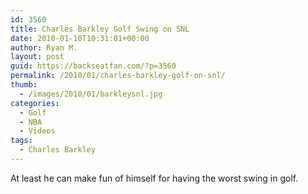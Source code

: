 ```yaml
---
id: 3560
title: Charles Barkley Golf Swing on SNL
date: 2010-01-10T10:31:01+00:00
author: Ryan M.
layout: post
guid: https://backseatfan.com/?p=3560
permalink: /2010/01/charles-barkley-golf-on-snl/
thumb:
  - /images/2010/01/barkleysnl.jpg
categories:
  - Golf
  - NBA
  - Videos
tags:
  - Charles Barkley
---
```


<div class="entry">
  <p>
  </p>

  <p>
    At least he can make fun of himself for having the worst swing in golf.
  </p>
</div>
